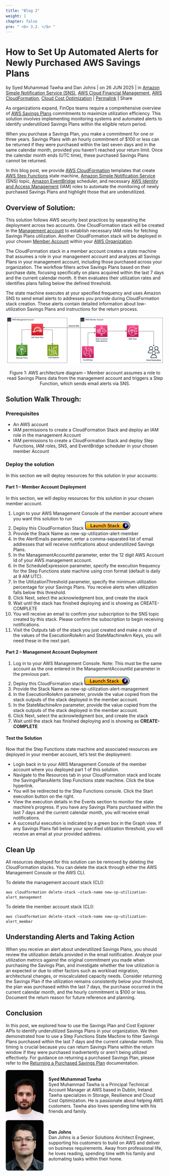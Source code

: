 ```yaml
---
title: "Blog 2"
weight: 1
chapter: false
pre: " <b> 3.2. </b> "
---
```


# How to Set Up Automated Alerts for Newly Purchased AWS Savings Plans

by Syed Muhammad Tawha and Dan Johns | on 26 JUN 2025 | in [Amazon Simple Notification Service (SNS)](https://aws.amazon.com/blogs/aws-cloud-financial-management/category/messaging/amazon-simple-notification-service-sns/), [AWS Cloud Financial Management](https://aws.amazon.com/blogs/aws-cloud-financial-management/category/aws-cloud-financial-management/), [AWS CloudFormation](https://aws.amazon.com/blogs/aws-cloud-financial-management/category/management-tools/aws-cloudformation/), [Cloud Cost Optimization](https://aws.amazon.com/blogs/aws-cloud-financial-management/category/business-intelligence/cloud-cost-optimization/) | [Permalink](https://aws.amazon.com/blogs/aws-cloud-financial-management/how-to-set-up-automated-alerts-for-newly-purchased-aws-savings-plans/) | Share

As organizations expand, FinOps teams require a comprehensive overview of [AWS Savings Plans](https://aws.amazon.com/savingsplans/) commitments to maximize utilization efficiency. This solution involves implementing monitoring systems and automated alerts to identify underutilized Savings Plans within the eligible return period.

When you purchase a Savings Plan, you make a commitment for one or three years. Savings Plans with an hourly commitment of $100 or less can be returned if they were purchased within the last seven days and in the same calendar month, provided you haven’t reached your return limit. Once the calendar month ends (UTC time), these purchased Savings Plans cannot be returned.

In this blog post, we provide [AWS CloudFormation](https://aws.amazon.com/cloudformation/) templates that create [AWS Step Functions](https://aws.amazon.com/step-functions/) state machine, [Amazon Simple Notification Service](https://aws.amazon.com/sns/) (SNS) topic, [Amazon EventBridge](https://aws.amazon.com/eventbridge/) scheduler, and necessary [AWS Identity and Access Management](https://aws.amazon.com/iam/) (IAM) roles to automate the monitoring of newly purchased Savings Plans and highlight those that are underutilized.

## Overview of Solution:

This solution follows AWS security best practices by separating the deployment across two accounts. One CloudFormation stack will be created in the [Management account](https://docs.aws.amazon.com/organizations/latest/userguide/orgs_getting-started_concepts.html#management-account) to establish necessary IAM roles for fetching Savings Plans utilization. Another CloudFormation stack will be deployed in your chosen [Member Account](https://docs.aws.amazon.com/organizations/latest/userguide/orgs_getting-started_concepts.html#member-account) within your [AWS Organization](https://aws.amazon.com/organizations/).

The CloudFormation stack in a member account creates a state machine that assumes a role in your management account and analyzes all Savings Plans in your management account, including those purchased across your organization. The workflow filters active Savings Plans based on their purchase date, focusing specifically on plans acquired within the last 7 days and the current calendar month. It then evaluates their utilization rates and identifies plans falling below the defined threshold.

The state machine executes at your specified frequency and uses Amazon SNS to send email alerts to addresses you provide during CloudFormation stack creation. These alerts contain detailed information about low-utilization Savings Plans and instructions for the return process.

![AWS architecture diagram](/images/blog-2/AWS-architecture-diagram.png)

<div style="text-align:center;">Figure 1: AWS architecture diagram – Member account assumes a role to read Savings Plans data from the management account and triggers a Step Function, which sends email alerts via SNS.</div>

## Solution Walk Through:

### Prerequisites

- An AWS account
- IAM permissions to create a CloudFormation Stack and deploy an IAM role in the management Account
- IAM permissions to create a CloudFormation Stack and deploy Step Functions, IAM roles, SNS, and EventBridge scheduler in your chosen member Account
  
### Deploy the solution

In this section we will deploy resources for this solution in your accounts:

#### Part 1 – Member Account Deployment

In this section, we will deploy resources for this solution in your chosen member account.

1. Login to your AWS Management Console of the member account where you want this solution to run
2. Deploy this CloudFormation Stack [![Launch Stack](/images/blog-2/SC-2_button.jpg)](https://us-west-2.console.aws.amazon.com/cloudformation/home?region=us-west-2#/stacks/create/review?templateURL=https://aws-well-architected-labs.s3.us-west-2.amazonaws.com/Cost/Blogs/sample-aws-new-savings-plan-utilization-alert/sample-aws-new-savings-plan-utilization-alert_member.yaml&stackName=new-savings-plan-utilization-alert-member)
3. Provide the Stack Name as new-sp-utilization-alert-member
4. In the AlertEmails parameter, enter a comma-separated list of email addresses that will receive notifications about underutilized Savings Plans.
5. In the ManagementAccountId parameter, enter the 12 digit AWS Account Id of your AWS management account.
6. In the ScheduleExpression parameter, specify the execution frequency for the Step Functions state machine using cron format (default is daily at 9 AM UTC).
7. In the UtilizationThreshold parameter, specify the minimum utilization percentage for your Savings Plans. You receive alerts when utilization falls below this threshold.
8. Click Next, select the acknowledgment box, and create the stack
9. Wait until the stack has finished deploying and is showing as CREATE-COMPLETE
10. You will receive an email to confirm your subscription to the SNS topic created by this stack. Please confirm the subscription to begin receiving notifications.
11. Visit the Outputs tab of the stack you just created and make a note of the values of the ExecutionRoleArn and StateMachineArn Keys, you will need these in the next part.

#### Part 2 – Management Account Deployment

1. Log in to your AWS Management Console. Note: This must be the same account as the one entered in the ManagementAccountId parameter in the previous part.
2. Deploy this CloudFormation stack [![Launch Stack](/images/blog-2/SC-2_button.jpg)](https://us-west-2.console.aws.amazon.com/cloudformation/home?region=us-west-2#/stacks/create/review?templateURL=https://aws-well-architected-labs.s3.us-west-2.amazonaws.com/Cost/Blogs/sample-aws-new-savings-plan-utilization-alert/sample-aws-new-savings-plan-utilization-alert_management.yaml&stackName=aws-new-savings-plan-utilization-alert-management)
3. Provide the Stack Name as new-sp-utilization-alert-management
4. In the ExecutionRoleArn parameter, provide the value copied from the stack outputs of the stack deployed in the member account.
5. In the StateMachineArn parameter, provide the value copied from the stack outputs of the stack deployed in the member account.
6. Click Next, select the acknowledgment box, and create the stack
7. Wait until the stack has finished deploying and is showing as **CREATE-COMPLETE**
   
#### Test the Solution

Now that the Step Functions state machine and associated resources are deployed in your member account, let’s test the deployment:

- Login back in to your AWS Management Console of the member account where you deployed part 1 of this solution.
- Navigate to the Resources tab in your CloudFormation stack and locate the SavingsPlansAlerts Step Functions state machine. Click the blue hyperlink.
- You will be redirected to the Step Functions console. Click the Start execution button on the right.
- View the execution details in the Events section to monitor the state machine’s progress. If you have any Savings Plans purchased within the last 7 days and the current calendar month, you will receive email notifications.
- A successful execution is indicated by a green box in the Graph view. If any Savings Plans fall below your specified utilization threshold, you will receive an email at your provided address.

##  Clean Up

All resources deployed for this solution can be removed by deleting the CloudFormation stacks. You can delete the stack through either the AWS Management Console or the AWS CLI.

To delete the management account stack (CLI):

```
aws cloudformation delete-stack –stack-name new-sp-utilization-alert_management
```

To delete the member account stack (CLI):

```
aws cloudformation delete-stack –stack-name new-sp-utilization-alert_member
```

## Understanding Alerts and Taking Action

When you receive an alert about underutilized Savings Plans, you should review the utilization details provided in the email notification. Analyze your utilization metrics against the original commitment you made when purchasing the Savings Plan, and investigate whether the low utilization is an expected or due to other factors such as workload migration, architectural changes, or miscalculated capacity needs. Consider returning the Savings Plan if the utilization remains consistently below your threshold, the plan was purchased within the last 7 days, the purchase occurred in the current calendar month, and the hourly commitment is $100 or less. Document the return reason for future reference and planning.

## Conclusion

In this post, we explored how to use the Savings Plan and Cost Explorer APIs to identify underutilized Savings Plans in your organization. We then demonstrated how to use a Step Functions State Machine to filter Savings Plans purchased within the last 7 days and the current calendar month. This timing is crucial because you can return Savings Plans within the return window if they were purchased inadvertently or aren’t being utilized effectively. For guidance on returning a purchased Savings Plan, please refer to the [Returning a Purchased Savings Plan](https://docs.aws.amazon.com/savingsplans/latest/userguide/return-sp.html) documentation.

<div style="display: flex; align-items: center;">
  <img src="/images/blog-2/syed.png" alt="Syed Muhammad Tawha" style="width:120px; border-radius:8px; margin-right:16px;">
  <p>
    <strong>Syed Muhammad Tawha</strong><br>
    Syed Muhammad Tawha is a Principal Technical Account Manager at AWS based in Dublin, Ireland. Tawha specializes in Storage, Resilience and Cloud Cost Optimization. He is passionate about helping AWS customers. Tawha also loves spending time with his friends and family.
  </p>
</div>

<div style="display: flex; align-items: center;">
  <img src="/images/blog-2/Dan-Johns.jpg" alt="Dan Johns" style="width:120px; border-radius:8px; margin-right:16px;">
  <p>
    <strong>Dan Johns</strong><br>
    Dan Johns is a Senior Solutions Architect Engineer, supporting his customers to build on AWS and deliver on business requirements. Away from professional life, he loves reading, spending time with his family and automating tasks within their home.
  </p>
</div>
